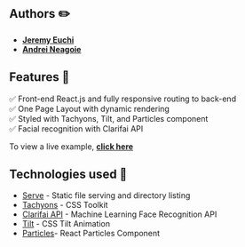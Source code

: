## Authors ✏️

-    [**Jeremy Euchi**](https://github.com/jeuchi)
-  [**Andrei Neagoie**](https://github.com/aneagoie)

## Features 🎤

✅ Front-end React.js and fully responsive routing to back-end\
✅ One Page Layout with dynamic rendering\
✅ Styled with Tachyons, Tilt, and Particles component\
✅ Facial recognition with Clarifai API 


To view a live example, **[click here](https://smart-brain-jeremy.herokuapp.com/)**

## Technologies used  🧰

-   [Serve](https://github.com/vercel/serve) - Static file serving and directory listing
-   [Tachyons](https://tachyons.io/) - CSS Toolkit
-   [Clarifai API](https://www.clarifai.com/) - Machine Learning Face Recognition API
- [Tilt](https://www.npmjs.com/package/react-tilt) - CSS Tilt Animation
- [Particles](https://www.npmjs.com/package/react-particles-js)- React Particles Component
